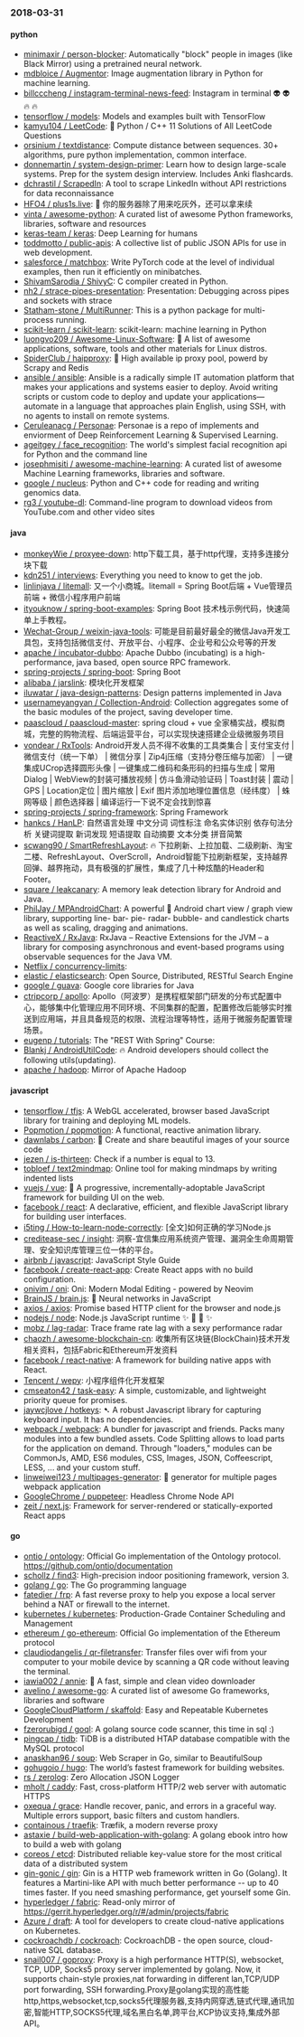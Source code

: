 ### 2018-03-31

#### python
* [minimaxir / person-blocker](https://github.com/minimaxir/person-blocker): Automatically "block" people in images (like Black Mirror) using a pretrained neural network.
* [mdbloice / Augmentor](https://github.com/mdbloice/Augmentor): Image augmentation library in Python for machine learning.
* [billcccheng / instagram-terminal-news-feed](https://github.com/billcccheng/instagram-terminal-news-feed): Instagram in terminal 👽 👽 🔥 🔥
* [tensorflow / models](https://github.com/tensorflow/models): Models and examples built with TensorFlow
* [kamyu104 / LeetCode](https://github.com/kamyu104/LeetCode): 📝 Python / C++ 11 Solutions of All LeetCode Questions
* [orsinium / textdistance](https://github.com/orsinium/textdistance): Compute distance between sequences. 30+ algorithms, pure python implementation, common interface.
* [donnemartin / system-design-primer](https://github.com/donnemartin/system-design-primer): Learn how to design large-scale systems. Prep for the system design interview. Includes Anki flashcards.
* [dchrastil / ScrapedIn](https://github.com/dchrastil/ScrapedIn): A tool to scrape LinkedIn without API restrictions for data reconnaissance
* [HFO4 / plus1s.live](https://github.com/HFO4/plus1s.live): 🐸 你的服务器除了用来吃灰外，还可以拿来续
* [vinta / awesome-python](https://github.com/vinta/awesome-python): A curated list of awesome Python frameworks, libraries, software and resources
* [keras-team / keras](https://github.com/keras-team/keras): Deep Learning for humans
* [toddmotto / public-apis](https://github.com/toddmotto/public-apis): A collective list of public JSON APIs for use in web development.
* [salesforce / matchbox](https://github.com/salesforce/matchbox): Write PyTorch code at the level of individual examples, then run it efficiently on minibatches.
* [ShivamSarodia / ShivyC](https://github.com/ShivamSarodia/ShivyC): C compiler created in Python.
* [nh2 / strace-pipes-presentation](https://github.com/nh2/strace-pipes-presentation): Presentation: Debugging across pipes and sockets with strace
* [Statham-stone / MultiRunner](https://github.com/Statham-stone/MultiRunner): This is a python package for multi-process running.
* [scikit-learn / scikit-learn](https://github.com/scikit-learn/scikit-learn): scikit-learn: machine learning in Python
* [luongvo209 / Awesome-Linux-Software](https://github.com/luongvo209/Awesome-Linux-Software): 🐧 A list of awesome applications, software, tools and other materials for Linux distros.
* [SpiderClub / haipproxy](https://github.com/SpiderClub/haipproxy): 💖 High available ip proxy pool, powerd by Scrapy and Redis
* [ansible / ansible](https://github.com/ansible/ansible): Ansible is a radically simple IT automation platform that makes your applications and systems easier to deploy. Avoid writing scripts or custom code to deploy and update your applications— automate in a language that approaches plain English, using SSH, with no agents to install on remote systems.
* [Ceruleanacg / Personae](https://github.com/Ceruleanacg/Personae): Personae is a repo of implements and enviorment of Deep Reinforcement Learning & Supervised Learning.
* [ageitgey / face_recognition](https://github.com/ageitgey/face_recognition): The world's simplest facial recognition api for Python and the command line
* [josephmisiti / awesome-machine-learning](https://github.com/josephmisiti/awesome-machine-learning): A curated list of awesome Machine Learning frameworks, libraries and software.
* [google / nucleus](https://github.com/google/nucleus): Python and C++ code for reading and writing genomics data.
* [rg3 / youtube-dl](https://github.com/rg3/youtube-dl): Command-line program to download videos from YouTube.com and other video sites

#### java
* [monkeyWie / proxyee-down](https://github.com/monkeyWie/proxyee-down): http下载工具，基于http代理，支持多连接分块下载
* [kdn251 / interviews](https://github.com/kdn251/interviews): Everything you need to know to get the job.
* [linlinjava / litemall](https://github.com/linlinjava/litemall): 又一个小商城。litemall = Spring Boot后端 + Vue管理员前端 + 微信小程序用户前端
* [ityouknow / spring-boot-examples](https://github.com/ityouknow/spring-boot-examples): Spring Boot 技术栈示例代码，快速简单上手教程。
* [Wechat-Group / weixin-java-tools](https://github.com/Wechat-Group/weixin-java-tools): 可能是目前最好最全的微信Java开发工具包，支持包括微信支付、开放平台、小程序、企业号和公众号等的开发
* [apache / incubator-dubbo](https://github.com/apache/incubator-dubbo): Apache Dubbo (incubating) is a high-performance, java based, open source RPC framework.
* [spring-projects / spring-boot](https://github.com/spring-projects/spring-boot): Spring Boot
* [alibaba / jarslink](https://github.com/alibaba/jarslink): 模块化开发框架
* [iluwatar / java-design-patterns](https://github.com/iluwatar/java-design-patterns): Design patterns implemented in Java
* [usernameyangyan / Collection-Android](https://github.com/usernameyangyan/Collection-Android): Collection aggregates some of the basic modules of the project, saving developer time.
* [paascloud / paascloud-master](https://github.com/paascloud/paascloud-master): spring cloud + vue 全家桶实战，模拟商城，完整的购物流程、后端运营平台，可以实现快速搭建企业级微服务项目
* [vondear / RxTools](https://github.com/vondear/RxTools): Android开发人员不得不收集的工具类集合 | 支付宝支付 | 微信支付（统一下单） | 微信分享 | Zip4j压缩（支持分卷压缩与加密） | 一键集成UCrop选择圆形头像 | 一键集成二维码和条形码的扫描与生成 | 常用Dialog | WebView的封装可播放视频 | 仿斗鱼滑动验证码 | Toast封装 | 震动 | GPS | Location定位 | 图片缩放 | Exif 图片添加地理位置信息（经纬度） | 蛛网等级 | 颜色选择器 | 编译运行一下说不定会找到惊喜
* [spring-projects / spring-framework](https://github.com/spring-projects/spring-framework): Spring Framework
* [hankcs / HanLP](https://github.com/hankcs/HanLP): 自然语言处理 中文分词 词性标注 命名实体识别 依存句法分析 关键词提取 新词发现 短语提取 自动摘要 文本分类 拼音简繁
* [scwang90 / SmartRefreshLayout](https://github.com/scwang90/SmartRefreshLayout): 🔥 下拉刷新、上拉加载、二级刷新、淘宝二楼、RefreshLayout、OverScroll，Android智能下拉刷新框架，支持越界回弹、越界拖动，具有极强的扩展性，集成了几十种炫酷的Header和 Footer。
* [square / leakcanary](https://github.com/square/leakcanary): A memory leak detection library for Android and Java.
* [PhilJay / MPAndroidChart](https://github.com/PhilJay/MPAndroidChart): A powerful 🚀 Android chart view / graph view library, supporting line- bar- pie- radar- bubble- and candlestick charts as well as scaling, dragging and animations.
* [ReactiveX / RxJava](https://github.com/ReactiveX/RxJava): RxJava – Reactive Extensions for the JVM – a library for composing asynchronous and event-based programs using observable sequences for the Java VM.
* [Netflix / concurrency-limits](https://github.com/Netflix/concurrency-limits): 
* [elastic / elasticsearch](https://github.com/elastic/elasticsearch): Open Source, Distributed, RESTful Search Engine
* [google / guava](https://github.com/google/guava): Google core libraries for Java
* [ctripcorp / apollo](https://github.com/ctripcorp/apollo): Apollo（阿波罗）是携程框架部门研发的分布式配置中心，能够集中化管理应用不同环境、不同集群的配置，配置修改后能够实时推送到应用端，并且具备规范的权限、流程治理等特性，适用于微服务配置管理场景。
* [eugenp / tutorials](https://github.com/eugenp/tutorials): The "REST With Spring" Course:
* [Blankj / AndroidUtilCode](https://github.com/Blankj/AndroidUtilCode): 🔥 Android developers should collect the following utils(updating).
* [apache / hadoop](https://github.com/apache/hadoop): Mirror of Apache Hadoop

#### javascript
* [tensorflow / tfjs](https://github.com/tensorflow/tfjs): A WebGL accelerated, browser based JavaScript library for training and deploying ML models.
* [Popmotion / popmotion](https://github.com/Popmotion/popmotion): A functional, reactive animation library.
* [dawnlabs / carbon](https://github.com/dawnlabs/carbon): 🎨 Create and share beautiful images of your source code
* [jezen / is-thirteen](https://github.com/jezen/is-thirteen): Check if a number is equal to 13.
* [tobloef / text2mindmap](https://github.com/tobloef/text2mindmap): Online tool for making mindmaps by writing indented lists
* [vuejs / vue](https://github.com/vuejs/vue): 🖖 A progressive, incrementally-adoptable JavaScript framework for building UI on the web.
* [facebook / react](https://github.com/facebook/react): A declarative, efficient, and flexible JavaScript library for building user interfaces.
* [i5ting / How-to-learn-node-correctly](https://github.com/i5ting/How-to-learn-node-correctly): [全文]如何正确的学习Node.js
* [creditease-sec / insight](https://github.com/creditease-sec/insight): 洞察-宜信集应用系统资产管理、漏洞全生命周期管理、安全知识库管理三位一体的平台。
* [airbnb / javascript](https://github.com/airbnb/javascript): JavaScript Style Guide
* [facebook / create-react-app](https://github.com/facebook/create-react-app): Create React apps with no build configuration.
* [onivim / oni](https://github.com/onivim/oni): Oni: Modern Modal Editing - powered by Neovim
* [BrainJS / brain.js](https://github.com/BrainJS/brain.js): 🤖 Neural networks in JavaScript
* [axios / axios](https://github.com/axios/axios): Promise based HTTP client for the browser and node.js
* [nodejs / node](https://github.com/nodejs/node): Node.js JavaScript runtime ✨ 🐢 🚀 ✨
* [mobz / lag-radar](https://github.com/mobz/lag-radar): Trace frame rate lag with a sexy performance radar
* [chaozh / awesome-blockchain-cn](https://github.com/chaozh/awesome-blockchain-cn): 收集所有区块链(BlockChain)技术开发相关资料，包括Fabric和Ethereum开发资料
* [facebook / react-native](https://github.com/facebook/react-native): A framework for building native apps with React.
* [Tencent / wepy](https://github.com/Tencent/wepy): 小程序组件化开发框架
* [cmseaton42 / task-easy](https://github.com/cmseaton42/task-easy): A simple, customizable, and lightweight priority queue for promises.
* [jaywcjlove / hotkeys](https://github.com/jaywcjlove/hotkeys): ➷ A robust Javascript library for capturing keyboard input. It has no dependencies.
* [webpack / webpack](https://github.com/webpack/webpack): A bundler for javascript and friends. Packs many modules into a few bundled assets. Code Splitting allows to load parts for the application on demand. Through "loaders," modules can be CommonJs, AMD, ES6 modules, CSS, Images, JSON, Coffeescript, LESS, ... and your custom stuff.
* [linweiwei123 / multipages-generator](https://github.com/linweiwei123/multipages-generator): 🥇 generator for multiple pages webpack application
* [GoogleChrome / puppeteer](https://github.com/GoogleChrome/puppeteer): Headless Chrome Node API
* [zeit / next.js](https://github.com/zeit/next.js): Framework for server-rendered or statically-exported React apps

#### go
* [ontio / ontology](https://github.com/ontio/ontology): Official Go implementation of the Ontology protocol. https://github.com/ontio/documentation
* [schollz / find3](https://github.com/schollz/find3): High-precision indoor positioning framework, version 3.
* [golang / go](https://github.com/golang/go): The Go programming language
* [fatedier / frp](https://github.com/fatedier/frp): A fast reverse proxy to help you expose a local server behind a NAT or firewall to the internet.
* [kubernetes / kubernetes](https://github.com/kubernetes/kubernetes): Production-Grade Container Scheduling and Management
* [ethereum / go-ethereum](https://github.com/ethereum/go-ethereum): Official Go implementation of the Ethereum protocol
* [claudiodangelis / qr-filetransfer](https://github.com/claudiodangelis/qr-filetransfer): Transfer files over wifi from your computer to your mobile device by scanning a QR code without leaving the terminal.
* [iawia002 / annie](https://github.com/iawia002/annie): 👾 A fast, simple and clean video downloader
* [avelino / awesome-go](https://github.com/avelino/awesome-go): A curated list of awesome Go frameworks, libraries and software
* [GoogleCloudPlatform / skaffold](https://github.com/GoogleCloudPlatform/skaffold): Easy and Repeatable Kubernetes Development
* [fzerorubigd / goql](https://github.com/fzerorubigd/goql): A golang source code scanner, this time in sql :)
* [pingcap / tidb](https://github.com/pingcap/tidb): TiDB is a distributed HTAP database compatible with the MySQL protocol
* [anaskhan96 / soup](https://github.com/anaskhan96/soup): Web Scraper in Go, similar to BeautifulSoup
* [gohugoio / hugo](https://github.com/gohugoio/hugo): The world’s fastest framework for building websites.
* [rs / zerolog](https://github.com/rs/zerolog): Zero Allocation JSON Logger
* [mholt / caddy](https://github.com/mholt/caddy): Fast, cross-platform HTTP/2 web server with automatic HTTPS
* [oxequa / grace](https://github.com/oxequa/grace): Handle recover, panic, and errors in a graceful way. Multiple errors support, basic filters and custom handlers.
* [containous / traefik](https://github.com/containous/traefik): Træfik, a modern reverse proxy
* [astaxie / build-web-application-with-golang](https://github.com/astaxie/build-web-application-with-golang): A golang ebook intro how to build a web with golang
* [coreos / etcd](https://github.com/coreos/etcd): Distributed reliable key-value store for the most critical data of a distributed system
* [gin-gonic / gin](https://github.com/gin-gonic/gin): Gin is a HTTP web framework written in Go (Golang). It features a Martini-like API with much better performance -- up to 40 times faster. If you need smashing performance, get yourself some Gin.
* [hyperledger / fabric](https://github.com/hyperledger/fabric): Read-only mirror of https://gerrit.hyperledger.org/r/#/admin/projects/fabric
* [Azure / draft](https://github.com/Azure/draft): A tool for developers to create cloud-native applications on Kubernetes.
* [cockroachdb / cockroach](https://github.com/cockroachdb/cockroach): CockroachDB - the open source, cloud-native SQL database.
* [snail007 / goproxy](https://github.com/snail007/goproxy): Proxy is a high performance HTTP(S), websocket, TCP, UDP, Socks5 proxy server implemented by golang. Now, it supports chain-style proxies,nat forwarding in different lan,TCP/UDP port forwarding, SSH forwarding.Proxy是golang实现的高性能http,https,websocket,tcp,socks5代理服务器,支持内网穿透,链式代理,通讯加密,智能HTTP,SOCKS5代理,域名黑白名单,跨平台,KCP协议支持,集成外部API。
